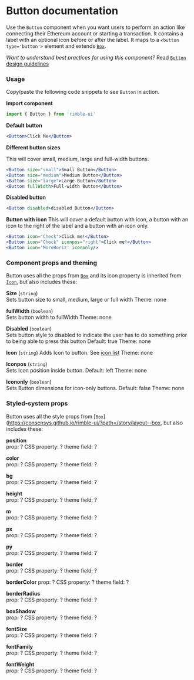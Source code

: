 # Button documentation
Use the `Button` component when you want users to perform an action like connecting their Ethereum account or starting a transaction. It contains a label with an optional icon before or after the label. It maps to a `<button type='button'>` element and extends [`Box`](https://consensys.github.io/rimble-ui/?path=/story/layout--box).

_Want to understand best practices for using this component?_ Read [`Button` design guidelines](https://github.com/ConsenSys/rimble-ui/blob/rc-button-docs/example/src/stories/Button/GUIDELINES.md)

<!-- STORY -->

### Usage
Copy/paste the following code snippets to see `Button` in action.

**Import component**

```jsx
import { Button } from 'rimble-ui'
```

**Default button**

<!-- Default button example here -->
```jsx
<Button>Click Me</Button>
```
**Different button sizes**

This will cover small, medium, large and full-width buttons.

<!-- Large,Medium, and Small buttons here -->
```jsx
<Button size="small">Small Button</Button>
<Button size="medium">Medium Button</Button>
<Button size="large">Large Button</Button>
<Button fullWidth>Full-width Button</Button>
```
**Disabled button**

<!-- Disabled button here -->
```jsx
<Button disabled>disabled Button</Button>
```

**Button with icon**
This will cover a default button with icon, a button with an icon to the right of the label and a button with an icon only.

```jsx
<Button icon="Check">Click me!</Button>
<Button icon="Check" iconpos="right">Click me!</Button>
<Button icon='MoreHoriz' icononly/>
```

### Component props and theming
Button uses all the props from [`Box`](https://consensys.github.io/rimble-ui/?path=/story/layout--box) and its icon property is inherited from [`Icon`](https://consensys.github.io/rimble-ui/?path=/story/icon--default), but also includes these:

**Size** (`string`)		
Sets button size to small, medium, large or full width
Theme: none

**fullWidth** (`boolean`)		
Sets button width to fullWidth
Theme: none

**Disabled** (`boolean`)		
Sets button style to disabled to indicate the user has to do something prior to being able to press this button
Default: true
Theme: none

**Icon** (`string`)
Adds Icon to button. See [icon list](https://github.com/jxnblk/rmdi/blob/master/ICONS.md)
Theme: none

**Iconpos** (`string`)		
Sets Icon position inside button.
Default: left
Theme: none

**Icononly** (`boolean`)		
Sets Button dimensions for icon-only buttons.
Default: false
Theme: none

### Styled-system props
Button uses all the style props from [`Box`](https://consensys.github.io/rimble-ui/?path=/story/layout--box, but also includes these:

**position**	
prop: ?
CSS property: ?
theme field: ?

**color**	
prop: ?
CSS property: ?
theme field: ?

**bg**	
prop: ?
CSS property: ?
theme field: ?

**height**	
prop: ?
CSS property: ?
theme field: ?

**m**	
prop: ?
CSS property: ?
theme field: ?

**px**	
prop: ?
CSS property: ?
theme field: ?

**py**	
prop: ?
CSS property: ?
theme field: ?

**border**	
prop: ?
CSS property: ?
theme field: ?

**borderColor**	
prop: ?
CSS property: ?
theme field: ?

**borderRadius**	
prop: ?
CSS property: ?
theme field: ?

**boxShadow**	
prop: ?
CSS property: ?
theme field: ?

**fontSize**	
prop: ?
CSS property: ?
theme field: ?

**fontFamily**	
prop: ?
CSS property: ?
theme field: ?

**fontWeight**	
prop: ?
CSS property: ?
theme field: ?
